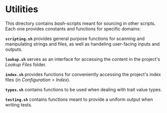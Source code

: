 # Utilities

This directory contains _bash_-scripts meant for sourcing in other scripts. Each one provides constants and functions for specific domains:

**`scripting.sh`** provides general purpose functions for scanning and manipulating strings and files, as well as handeling user-facing inputs and outputs.

**`lookup.sh`** serves as an interface for accessing the content in the project's _Lookup Files_ folder.

**`index.sh`** provides functions for conveniently accessing the project's index files (in _Configuration > Index_).

**`types.sh`** contains functions to be used when dealing with trait value types.

**`testing.sh`** contains functions meant to provide a uniform output when writing tests.
